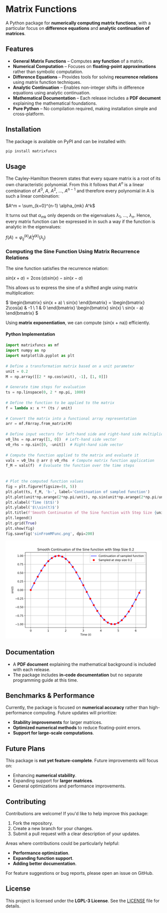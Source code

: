# Matrix Functions

A Python package for **numerically computing matrix functions**, with a particular focus on **difference equations** and **analytic continuation of matrices**.

## Features

- **General Matrix Functions** – Computes **any function** of a matrix.
- **Numerical Computation** – Focuses on **floating-point approximations** rather than symbolic computation.
- **Difference Equations** – Provides tools for solving **recurrence relations** using matrix function techniques.
- **Analytic Continuation** – Enables non-integer shifts in difference equations using analytic continuation.
- **Mathematical Documentation** – Each release includes a **PDF document** explaining the mathematical foundations.
- **Pure Python** – No compilation required, making installation simple and cross-platform.

## Installation

The package is available on PyPI and can be installed with:

```bash
pip install matrixfuncs
```

###

## Usage

The Cayley-Hamilton theorem states that every square matrix is a root of its own characteristic polynomial. From this it follows that $A^n$ is a linear combination of $A^0,\ A,\ A^2,\ \dots,\ A^{n-1}$ and therefore every polynomial in A is such a linear combination:

$A^m = \sum_{k=0}^{n-1} \alpha_{mk} A^k$

It turns out that $\alpha_{mk}$ only depends on the eigenvalues $\lambda_1,\ \dots,\ \lambda_n$. Hence, every matrix function can be expressed in in such a way if the function is analytic in the eigenvalues:

$f(A) = \varphi_{ij}^{(k)} A^i f^{(k)}(\lambda_j)$


### Computing the Sine Function Using Matrix Recurrence Relations

The sine function satisfies the recurrence relation:

$sin(x + a) = 2\cos(a) sin(x) - sin(x - a)$

This allows us to express the sine of a shifted angle using matrix multiplication:

$
\begin{bmatrix} sin(x + a) \\ sin(x) \end{bmatrix} =
\begin{bmatrix} 2\cos(a) & -1 \\ 1 & 0 \end{bmatrix}
\begin{bmatrix} sin(x) \\ sin(x - a) \end{bmatrix}
$



Using **matrix exponentiation**, we can compute \(sin(x + na)\) efficiently.

#### Python Implementation

```python
import matrixfuncs as mf
import numpy as np
import matplotlib.pyplot as plt

# Define a transformation matrix based on a unit parameter
unit = 0.2
M = np.array([[2 * np.cos(unit), -1], [1, 0]])

# Generate time steps for evaluation
ts = np.linspace(0, 2 * np.pi, 1000)

# Define the function to be applied to the matrix
f = lambda x: x ** (ts / unit)

# Convert the matrix into a functional array representation
arr = mf.FArray.from_matrix(M)

# Define input vectors for left-hand side and right-hand side multiplications
v0_lhs = np.array([1, 0])  # Left-hand side vector
v0_rhs = np.sin([0, -unit])  # Right-hand side vector

# Compute the function applied to the matrix and evaluate it
vals = v0_lhs @ arr @ v0_rhs  # Compute matrix function application
f_M = vals(f)  # Evaluate the function over the time steps


# Plot the computed function values
fig = plt.figure(figsize=(8, 5))
plt.plot(ts, f_M, 'b-', label='Continuation of sampled function')
plt.plot(unit*np.arange(2*np.pi/unit), np.sin(unit*np.arange(2*np.pi/unit)), 'ro', label=f'Sampled at step size {unit}')
plt.xlabel('Time ($t$)')
plt.ylabel('$\\sin(t)$')
plt.title(f'Smooth Continuaton of the Sine function with Step Size {unit}')
plt.legend()
plt.grid(True)
plt.show(fig)
fig.savefig('sinFromMFunc.png', dpi=200)
```
![Output of plt.plot(ts, sinFromMFunc)](https://raw.githubusercontent.com/nextdorf/matrix-functions/main/sinFromMFunc.png?raw=true)


## Documentation

- A **PDF document** explaining the mathematical background is included with each release.
- The package includes **in-code documentation** but no separate programming guide at this time.

## Benchmarks & Performance

Currently, the package is focused on **numerical accuracy** rather than high-performance computing. Future updates will prioritize:

- **Stability improvements** for larger matrices.
- **Optimized numerical methods** to reduce floating-point errors.
- **Support for large-scale computations**.

## Future Plans

This package is **not yet feature-complete**. Future improvements will focus on:

- Enhancing **numerical stability**.
- Expanding support for **larger matrices**.
- General optimizations and performance improvements.

## Contributing

Contributions are welcome! If you'd like to help improve this package:

1. Fork the repository.
2. Create a new branch for your changes.
3. Submit a pull request with a clear description of your updates.

Areas where contributions could be particularly helpful:

- **Performance optimization**.
- **Expanding function support**.
- **Adding better documentation**.

For feature suggestions or bug reports, please open an issue on GitHub.

## License

This project is licensed under the **LGPL-3 License**. See the [LICENSE](LICENSE) file for details.